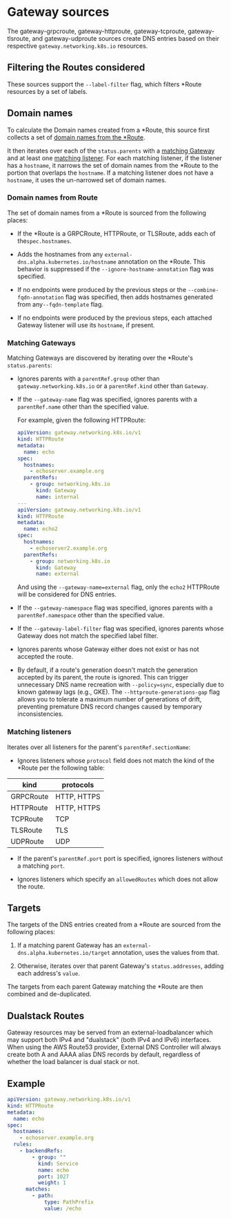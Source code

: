 # Gateway sources

The gateway-grpcroute, gateway-httproute, gateway-tcproute, gateway-tlsroute, and gateway-udproute
sources create DNS entries based on their respective `gateway.networking.k8s.io` resources.

## Filtering the Routes considered

These sources support the `--label-filter` flag, which filters \*Route resources
by a set of labels.

## Domain names

To calculate the Domain names created from a *Route, this source first collects a set
of [domain names from the *Route](#domain-names-from-route).

It then iterates over each of the `status.parents` with
a [matching Gateway](#matching-gateways) and at least one [matching listener](#matching-listeners).
For each matching listener, if the
listener has a `hostname`, it narrows the set of domain names from the \*Route to the portion
that overlaps the `hostname`. If a matching listener does not have a `hostname`, it uses
the un-narrowed set of domain names.

### Domain names from Route

The set of domain names from a \*Route is sourced from the following places:

- If the \*Route is a GRPCRoute, HTTPRoute, or TLSRoute, adds each of the`spec.hostnames`.

- Adds the hostnames from any `external-dns.alpha.kubernetes.io/hostname` annotation on the \*Route.
  This behavior is suppressed if the `--ignore-hostname-annotation` flag was specified.

- If no endpoints were produced by the previous steps
  or the `--combine-fqdn-annotation` flag was specified, then adds hostnames
  generated from any`--fqdn-template` flag.

- If no endpoints were produced by the previous steps, each
  attached Gateway listener will use its `hostname`, if present.

### Matching Gateways

Matching Gateways are discovered by iterating over the \*Route's `status.parents`:

- Ignores parents with a `parentRef.group` other than
  `gateway.networking.k8s.io` or a `parentRef.kind` other than `Gateway`.

- If the `--gateway-name` flag was specified, ignores parents with a `parentRef.name` other than the
  specified value.

  For example, given the following HTTPRoute:

    ```yaml
    apiVersion: gateway.networking.k8s.io/v1
    kind: HTTPRoute
    metadata:
      name: echo
    spec:
      hostnames:
        - echoserver.example.org
      parentRefs:
        - group: networking.k8s.io
          kind: Gateway
          name: internal
    ---
    apiVersion: gateway.networking.k8s.io/v1
    kind: HTTPRoute
    metadata:
      name: echo2
    spec:
      hostnames:
        - echoserver2.example.org
      parentRefs:
        - group: networking.k8s.io
          kind: Gateway
          name: external
    ```

  And using the `--gateway-name=external` flag, only the `echo2` HTTPRoute will be considered for DNS entries.

- If the `--gateway-namespace` flag was specified, ignores parents with a `parentRef.namespace` other
  than the specified value.

- If the `--gateway-label-filter` flag was specified, ignores parents whose Gateway does not match the
  specified label filter.

- Ignores parents whose Gateway either does not exist or has not accepted the route.

- By default, if a route's generation doesn't match the generation accepted by its parent, the route is ignored. This can trigger unnecessary DNS name recreation with `--policy=sync`, especially due to known gateway lags (e.g., GKE). The `--httproute-generations-gap` flag allows you to tolerate a maximum number of generations of drift, preventing premature DNS record changes caused by temporary inconsistencies.

### Matching listeners

Iterates over all listeners for the parent's `parentRef.sectionName`:

- Ignores listeners whose `protocol` field does not match the kind of the \*Route per the following table:

| kind      | protocols   |
| --------- | ----------- |
| GRPCRoute | HTTP, HTTPS |
| HTTPRoute | HTTP, HTTPS |
| TCPRoute  | TCP         |
| TLSRoute  | TLS         |
| UDPRoute  | UDP         |

- If the parent's `parentRef.port` port is specified, ignores listeners without a matching `port`.

- Ignores listeners which specify an `allowedRoutes` which does not allow the route.

## Targets

The targets of the DNS entries created from a \*Route are sourced from the following places:

1. If a matching parent Gateway has an `external-dns.alpha.kubernetes.io/target` annotation, uses
   the values from that.

2. Otherwise, iterates over that parent Gateway's `status.addresses`,
   adding each address's `value`.

The targets from each parent Gateway matching the \*Route are then combined and de-duplicated.

## Dualstack Routes

Gateway resources may be served from an external-loadbalancer which may support
both IPv4 and "dualstack" (both IPv4 and IPv6) interfaces. When using the AWS
Route53 provider, External DNS Controller will always create both A and AAAA
alias DNS records by default, regardless of whether the load balancer is dual
stack or not.

## Example

```yaml
apiVersion: gateway.networking.k8s.io/v1
kind: HTTPRoute
metadata:
  name: echo
spec:
  hostnames:
    - echoserver.example.org
  rules:
    - backendRefs:
        - group: ""
          kind: Service
          name: echo
          port: 1027
          weight: 1
      matches:
        - path:
            type: PathPrefix
            value: /echo
```
